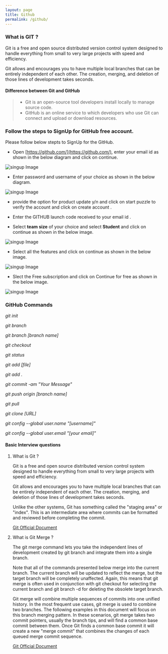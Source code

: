 ```yaml
---
layout: page
title: Github
permalink: /github/
---
```

### What is GIT ?

Git is a free and open source distributed version control system designed to handle everything from small to very large projects with speed and efficiency.

Git allows and encourages you to have multiple local branches that can be entirely independent of each other. The creation, merging, and deletion of those lines of development takes seconds.


#### Difference between Git and GitHub

> - Git is an open-source tool developers install locally   to manage source code.
> - GitHub is an online service to which developers who use Git can connect and upload or download resources.

### Follow the steps to SignUp for GitHub free account.

Please follow below stepts to SignUp for the GitHub.

-  Open [https://github.com/](https://github.com/), enter your email id as shown in the below diagram and click on continue.

![singup Image](./images/signup1.png)

-  Enter password and username of your choice as shown in the below diagram.

![singup Image](./images/signup2.png)

-  provide the option for product update y/n and click on start puzzle to verify the account and click on create account .

-  Enter the GITHUB launch code received to your email id .

-  Select **team size** of your choice and select **Student** and click on continue as shown in the below image.

![singup Image](./images/signup3.png)

-  Select all the features and click on continue as shown in the below image.

![singup Image](./images/signup4.png)

-  Slect the Free subscription and click on Continue for free as shown in the below image.

![singup Image](./images/signup5.png)

### GitHub Commands

*git init*

*git branch*

*git branch [branch name]*

*git checkout*

*git status*

*git add [file]*

*git add .*

*git commit -am "Your Message"*

*git push origin [branch name]*

*git pull*

*git clone [URL]*

*git config --global user.name "[username]"*

*git config --global user.email "[your email]"*


#### Basic Interview questions

1. What is Git ?

    Git is a free and open source distributed version control system designed to handle everything from small to very large projects with speed and efficiency.

    Git allows and encourages you to have multiple local branches that can be entirely independent of each other. The creation, merging, and deletion of those lines of development takes seconds.

    Unlike the other systems, Git has something called the "staging area" or "index". This is an intermediate area where commits can be formatted and reviewed before completing the commit.

    [Git Official Document](https://git-scm.com/book/en/v2)

2. What is Git Merge ?

    The git merge command lets you take the independent lines of development created by git branch and integrate them into a single branch.

    Note that all of the commands presented below merge into the current branch. The current branch will be updated to reflect the merge, but the target branch will be completely unaffected. Again, this means that git merge is often used in conjunction with git checkout for selecting the current branch and git branch -d for deleting the obsolete target branch.

    Git merge will combine multiple sequences of commits into one unified history. In the most frequent use cases, git merge is used to combine two branches. The following examples in this document will focus on this branch merging pattern. In these scenarios, git merge takes two commit pointers, usually the branch tips, and will find a common base commit between them. Once Git finds a common base commit it will create a new "merge commit" that combines the changes of each queued merge commit sequence.

    [Git Official Document](https://www.atlassian.com/git/tutorials/using-branches/git-merge)


